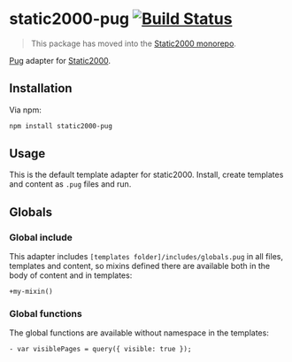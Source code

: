 static2000-pug [![Build Status](https://travis-ci.com/judas-christ/static2000-pug.svg?branch=master)](https://travis-ci.com/judas-christ/static2000-pug)
===============

> This package has moved into the [Static2000 monorepo](https://github.com/judas-christ/static2000).

[Pug](https://github.com/pugjs/pug) adapter for [Static2000](https://github.com/judas-christ/static2000).

## Installation

Via npm:

```bash
npm install static2000-pug
```

## Usage

This is the default template adapter for static2000. Install, create templates and content as `.pug` files and run.

## Globals

### Global include

This adapter includes `[templates folder]/includes/globals.pug` in all files, templates and content, so mixins defined there are available both in the body of content and in templates:

```jade
+my-mixin()
```

### Global functions

The global functions are available without namespace in the templates:

```jade
- var visiblePages = query({ visible: true });
```
